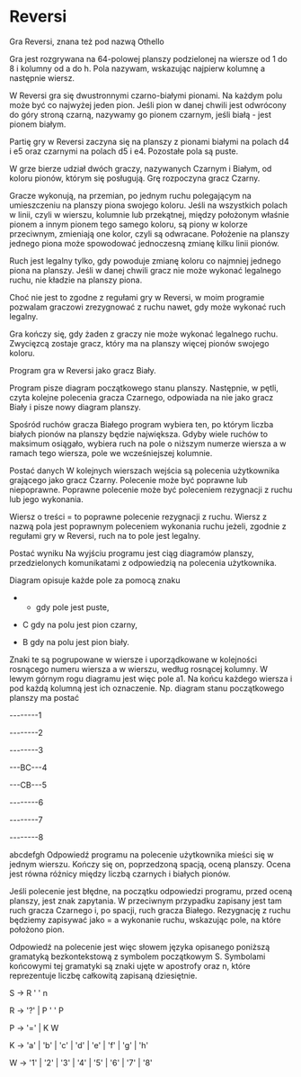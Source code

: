 # Reversi
Gra Reversi, znana też pod nazwą Othello

Gra jest rozgrywana na 64-polowej planszy podzielonej na wiersze od 1 do 8 i kolumny od a do h. Pola nazywam, wskazując najpierw kolumnę a następnie wiersz.

W Reversi gra się dwustronnymi czarno-białymi pionami. Na każdym polu może być co najwyżej jeden pion. Jeśli pion w danej chwili jest odwrócony do góry stroną czarną, nazywamy go pionem czarnym, jeśli białą - jest pionem białym.

Partię gry w Reversi zaczyna się na planszy z pionami białymi na polach d4 i e5 oraz czarnymi na polach d5 i e4. Pozostałe pola są puste.

W grze bierze udział dwóch graczy, nazywanych Czarnym i Białym, od koloru pionów, którym się posługują. Grę rozpoczyna gracz Czarny.

Gracze wykonują, na przemian, po jednym ruchu polegającym na umieszczeniu na planszy piona swojego koloru. Jeśli na wszystkich polach w linii, czyli w wierszu, kolumnie lub przekątnej, między położonym właśnie pionem a innym pionem tego samego koloru, są piony w kolorze przeciwnym, zmieniają one kolor, czyli są odwracane. Położenie na planszy jednego piona może spowodować jednoczesną zmianę kilku linii pionów.

Ruch jest legalny tylko, gdy powoduje zmianę koloru co najmniej jednego piona na planszy. Jeśli w danej chwili gracz nie może wykonać legalnego ruchu, nie kładzie na planszy piona.

Choć nie jest to zgodne z regułami gry w Reversi, w moim programie pozwalam graczowi zrezygnować z ruchu nawet, gdy może wykonać ruch legalny.

Gra kończy się, gdy żaden z graczy nie może wykonać legalnego ruchu. Zwycięzcą zostaje gracz, który ma na planszy więcej pionów swojego koloru.

Program gra w Reversi jako gracz Biały.

Program pisze diagram początkowego stanu planszy. Następnie, w pętli, czyta kolejne polecenia gracza Czarnego, odpowiada na nie jako gracz Biały i pisze nowy diagram planszy.

Spośród ruchów gracza Białego program wybiera ten, po którym liczba białych pionów na planszy będzie największa. Gdyby wiele ruchów to maksimum osiągało, wybiera ruch na pole o niższym numerze wiersza a w ramach tego wiersza, pole we wcześniejszej kolumnie.

Postać danych
W kolejnych wierszach wejścia są polecenia użytkownika grającego jako gracz Czarny. Polecenie może być poprawne lub niepoprawne. Poprawne polecenie może być poleceniem rezygnacji z ruchu lub jego wykonania.

Wiersz o treści = to poprawne polecenie rezygnacji z ruchu. Wiersz z nazwą pola jest poprawnym poleceniem wykonania ruchu jeżeli, zgodnie z regułami gry w Reversi, ruch na to pole jest legalny.

Postać wyniku
Na wyjściu programu jest ciąg diagramów planszy, przedzielonych komunikatami z odpowiedzią na polecenia użytkownika.

Diagram opisuje każde pole za pomocą znaku

* - gdy pole jest puste,

* C gdy na polu jest pion czarny,

* B gdy na polu jest pion biały.

Znaki te są pogrupowane w wiersze i uporządkowane w kolejności rosnącego numeru wiersza a w wierszu, według rosnącej kolumny. W lewym górnym rogu diagramu jest więc pole a1. Na końcu każdego wiersza i pod każdą kolumną jest ich oznaczenie. Np. diagram stanu początkowego planszy ma postać

--------1

--------2

--------3

---BC---4

---CB---5

--------6

--------7

--------8

abcdefgh
Odpowiedź programu na polecenie użytkownika mieści się w jednym wierszu. Kończy się on, poprzedzoną spacją, oceną planszy. Ocena jest równa różnicy między liczbą czarnych i białych pionów.

Jeśli polecenie jest błędne, na początku odpowiedzi programu, przed oceną planszy, jest znak zapytania. W przeciwnym przypadku zapisany jest tam ruch gracza Czarnego i, po spacji, ruch gracza Białego. Rezygnację z ruchu będziemy zapisywać jako = a wykonanie ruchu, wskazując pole, na które położono pion.

Odpowiedź na polecenie jest więc słowem języka opisanego poniższą gramatyką bezkontekstową z symbolem początkowym S. Symbolami końcowymi tej gramatyki są znaki ujęte w apostrofy oraz n, które reprezentuje liczbę całkowitą zapisaną dziesiętnie.

S → R ' ' n

R → '?' | P ' ' P

P → '=' | K W

K → 'a' | 'b' | 'c' | 'd' | 'e' | 'f' | 'g' | 'h'

W → '1' | '2' | '3' | '4' | '5' | '6' | '7' | '8'

